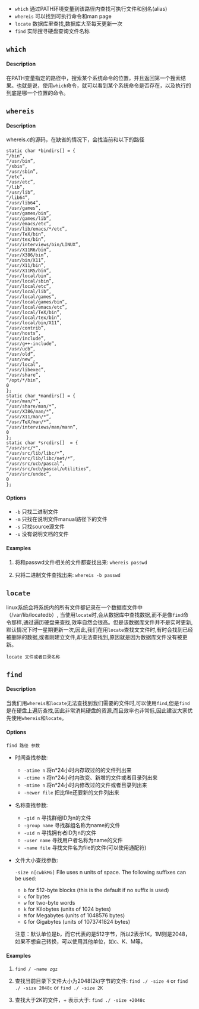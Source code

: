 - `which` 通过PATH环境变量到该路径内查找可执行文件和别名(alias)
- `whereis` 可以找到可执行命令和man page
- `locate` 数据库⾥查找,数据库⼤至每天更新⼀次
- `find` 实际搜寻硬盘查询文件名称

## `which`

#### Description

在PATH变量指定的路径中，搜索某个系统命令的位置，并且返回第一个搜索结果。也就是说，使用`which`命令，就可以看到某个系统命令是否存在，以及执行的到底是哪一个位置的命令。

## `whereis`

#### Description

whereis.c的源码，在缺省的情况下，会找当前和以下的路径

```
static char *bindirs[] = {
“/bin”,
“/usr/bin”,
“/sbin”,
“/usr/sbin”,
“/etc”,
“/usr/etc”,
“/lib”,
“/usr/lib”,
“/lib64”,
“/usr/lib64”,
“/usr/games”,
“/usr/games/bin”,
“/usr/games/lib”,
“/usr/emacs/etc”,
“/usr/lib/emacs/*/etc”,
“/usr/TeX/bin”,
“/usr/tex/bin”,
“/usr/interviews/bin/LINUX”,
“/usr/X11R6/bin”,
“/usr/X386/bin”,
“/usr/bin/X11”,
“/usr/X11/bin”,
“/usr/X11R5/bin”,
“/usr/local/bin”,
“/usr/local/sbin”,
“/usr/local/etc”,
“/usr/local/lib”,
“/usr/local/games”,
“/usr/local/games/bin”,
“/usr/local/emacs/etc”,
“/usr/local/TeX/bin”,
“/usr/local/tex/bin”,
“/usr/local/bin/X11”,
“/usr/contrib”,
“/usr/hosts”,
“/usr/include”,
“/usr/g++-include”,
“/usr/ucb”,
“/usr/old”,
“/usr/new”,
“/usr/local”,
“/usr/libexec”,
“/usr/share”,
“/opt/*/bin”,
0
};
static char *mandirs[] = {
“/usr/man/*”,
“/usr/share/man/*”,
“/usr/X386/man/*”,
“/usr/X11/man/*”,
“/usr/TeX/man/*”,
“/usr/interviews/man/mann”,
0
};
static char *srcdirs[]  = {
“/usr/src/*”,
“/usr/src/lib/libc/*”,
“/usr/src/lib/libc/net/*”,
“/usr/src/ucb/pascal”,
“/usr/src/ucb/pascal/utilities”,
“/usr/src/undoc”,
0
};
```

#### Options

- `-b` 只找⼆进制⽂件
- `-m` 只找在说明文件manual路径下的⽂件
- `-s` 只找source源⽂件
- `-u` 没有说明⽂档的文件

#### Examples

1. 将和passwd文件相关的文件都查找出来: `whereis passwd`

2. 只将⼆进制文件查找出来: `whereis -b passwd`

## `locate`

linux系统会将系统内的所有⽂件都记录在一个数据库文件中（/var/lib/locatedb）, 当使用`locate`时,会从数据库中查找数据,而不是像`find`命令那样,通过遍历硬盘来查找,效率自然会很高。但是该数据库文件并不是实时更新,默认情况下时一星期更新⼀次,因此,我们在用`locate`查找⽂文件时,有时会找到已经被删除的数据,或者刚建⽴文件,却⽆法查找到,原因就是因为数据库⽂件没有被更新。

```
locate 文件或者⽬录名称
```

## `find`

#### Description

当我们⽤`whereis`和`locate`无法查找到我们需要的文件时,可以使用`find`,但是`find`是在硬盘上遍历查找,因此⾮常消耗硬盘的资源,⽽且效率也⾮常低,因此建议大家优先使用`whereis`和`locate`。

#### Options

```
find 路径 参数
```

- 时间查找参数:
    - `-atime n` 将n*24小时内存取过的的文件列出来
    - `-ctime n` 将n*24小时内改变、新增的文件或者目录列出来
    - `-mtime n` 将n*24小时内修改过的文件或者目录列出来
    - `-newer file` 把比file还要新的文件列出来

- 名称查找参数:
    - `-gid n` 寻找群组ID为n的文件
    - `-group name` 寻找群组名称为name的文件
    - `-uid n` 寻找拥有者ID为n的文件
    - `-user name` 寻找⽤户者名称为name的文件
    - `-name file` 寻找文件名为file的⽂件(可以使用通配符)

- 文件大小查找参数: 

    `-size n[cwbkMG]` File uses n units of space. The following suffixes can be used:

    - `b` for 512-byte blocks (this is the default if no suffix is used)
    - `c` for bytes
    - `w` for two-byte words
    - `k` for Kilobytes (units of 1024 bytes)
    - `M` for Megabytes (units of 1048576 bytes)
    - `G` for Gigabytes (units of 1073741824 bytes)

    注意：默认单位是b，而它代表的是512字节，所以2表示1K，1M则是2048，如果不想自己转换，可以使用其他单位，如c、K、M等。

#### Examples

1. `find / -name zgz`

2. 查找当前目录下文件大小为2048(2k)字节的文件: `find ./ -size 4` or `find ./ -size 2048c` or `find ./ -size 2K`

3. 查找大于2K的文件，+ 表示大于: `find ./ -size +2048c`

